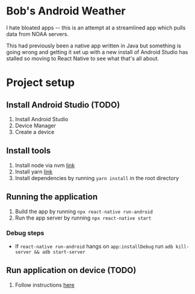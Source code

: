 # Bob's Android Weather

I hate bloated apps -- this is an attempt at a streamlined app which pulls data from NOAA servers.

This had previously been a native app written in Java but something is going wrong and getting it set up with a new install of Android Studio has stalled so moving to React Native to see what that's all about.

# Project setup

## Install Android Studio (TODO)
1. Install Android Studio
1. Device Manager
1. Create a device

## Install tools
1. Install node via nvm [link](https://github.com/nvm-sh/nvm)
1. Install yarn [link](https://classic.yarnpkg.com/en/docs/install/)
1. Install dependencies by running `yarn install` in the root directory

## Running the application
1. Build the app by running `npx react-native run-android`
1. Run the app server by running `npx react-native start`

### Debug steps
* If `react-native run-android` hangs on `app:installDebug` run `adb kill-server && adb start-server`

## Run application on device (TODO)

1. Follow instructions [here](https://reactnative.dev/docs/running-on-device)
